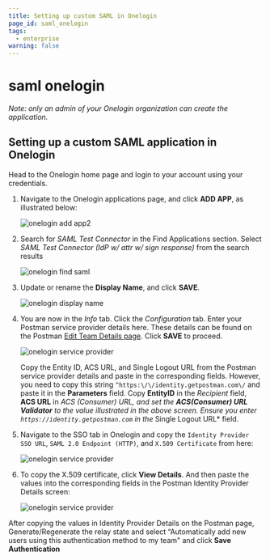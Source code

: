 ```yaml
---
title: Setting up custom SAML in Onelogin
page_id: saml_onelogin
tags:
  - enterprise
warning: false
---
```


# saml onelogin

_Note: only an admin of your Onelogin organization can create the application._

## Setting up a custom SAML application in Onelogin

Head to the Onelogin home page and login to your account using your credentials.

1. Navigate to the Onelogin applications page, and click **ADD APP**, as illustrated below:

   ![onelogin add app2](https://s3.amazonaws.com/postman-static-getpostman-com/postman-docs/Onelogin-Add-Apps2.png)

2. Search for _SAML Test Connector_ in the Find Applications section. Select _SAML Test Connector \(IdP w/ attr w/ sign response\)_ from the search results

   ![onelogin find saml](https://s3.amazonaws.com/postman-static-getpostman-com/postman-docs/Onelogin-Select-SAML1.png)

3. Update or rename the **Display Name**, and click **SAVE**.

   ![onelogin display name](https://s3.amazonaws.com/postman-static-getpostman-com/postman-docs/Onelogin_display.png)

4. You are now in the _Info_ tab. Click the _Configuration_ tab. Enter your Postman service provider details here. These details can be found on the Postman [Edit Team Details page](https://go.postman.co/settings/team/general). Click **SAVE** to proceed.

   ![onelogin service provider](https://s3.amazonaws.com/postman-static-getpostman-com/postman-docs/Onelogin-IDP-Details2.png)

   Copy the Entity ID, ACS URL, and Single Logout URL from the Postman service provider details and paste in the corresponding fields. However, you need to copy this string `^https:\/\/identity.getpostman.com\/` and paste it in the **Parameters** field. Copy **EntityID** in the _Recipient_ field, **ACS URL** in _ACS \(Consumer\) URL, and set the **ACS\(Consumer\) URL Validator** to the value illustrated in the above screen. Ensure you enter `https://identity.getpostman.com` in the_ Single Logout URL\* field.

5. Navigate to the SSO tab in Onelogin and copy the `Identity Provider SSO URL`, `SAML 2.0 Endpoint (HTTP)`, and `X.509 Certificate` from here:

   ![onelogin service provider](https://s3.amazonaws.com/postman-static-getpostman-com/postman-docs/Onelogin-Copy-IDP-Details1.png)

6. To copy the X.509 certificate, click **View Details**. And then paste the values into the corresponding fields in the Postman Identity Provider Details screen:

   ![onelogin service provider](https://s3.amazonaws.com/postman-static-getpostman-com/postman-docs/Onelogin-Postman-IDP-Details1.png)

After copying the values in Identity Provider Details on the Postman page, Generate/Regenerate the relay state and select “Automatically add new users using this authentication method to my team" and click **Save Authentication**

